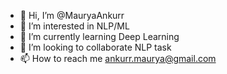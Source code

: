 - 👋 Hi, I’m @MauryaAnkurr
- 👀 I’m interested in NLP/ML
- 🌱 I’m currently learning Deep Learning
- 💞️ I’m looking to collaborate NLP task
- 📫 How to reach me ankurr.maurya@gmail.com

<!---
MauryaAnkurr/MauryaAnkurr is a ✨ special ✨ repository because its `README.md` (this file) appears on your GitHub profile.
You can click the Preview link to take a look at your changes.
--->
